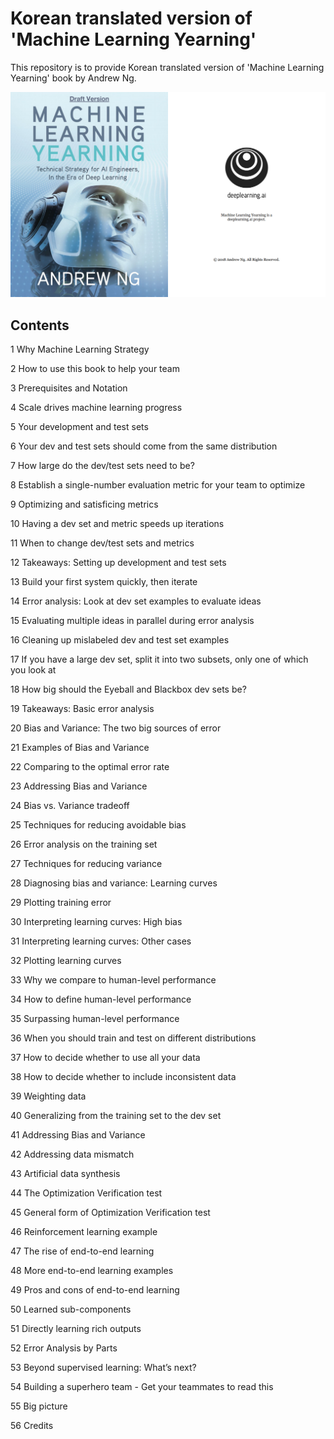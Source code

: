 # Korean translated version of 'Machine Learning Yearning'

This repository is to provide Korean translated version of 'Machine Learning Yearning' book by Andrew Ng.

<img src="./img/covers.png">

## Contents

1 Why Machine Learning Strategy

2 How to use this book to help your team

3 Prerequisites and Notation

4 Scale drives machine learning progress

5 Your development and test sets

6 Your dev and test sets should come from the same distribution

7 How large do the dev/test sets need to be?

8 Establish a single-number evaluation metric for your team to optimize

9 Optimizing and satisficing metrics

10 Having a dev set and metric speeds up iterations

11 When to change dev/test sets and metrics

12 Takeaways: Setting up development and test sets

13 Build your first system quickly, then iterate

14 Error analysis: Look at dev set examples to evaluate ideas

15 Evaluating multiple ideas in parallel during error analysis

16 Cleaning up mislabeled dev and test set examples

17 If you have a large dev set, split it into two subsets, only one of which you look at

18 How big should the Eyeball and Blackbox dev sets be?

19 Takeaways: Basic error analysis

20 Bias and Variance: The two big sources of error

21 Examples of Bias and Variance

22 Comparing to the optimal error rate

23 Addressing Bias and Variance

24 Bias vs. Variance tradeoff

25 Techniques for reducing avoidable bias

26 Error analysis on the training set

27 Techniques for reducing variance

28 Diagnosing bias and variance: Learning curves

29 Plotting training error

30 Interpreting learning curves: High bias

31 Interpreting learning curves: Other cases

32 Plotting learning curves

33 Why we compare to human-level performance

34 How to define human-level performance

35 Surpassing human-level performance

36 When you should train and test on different distributions

37 How to decide whether to use all your data

38 How to decide whether to include inconsistent data

39 Weighting data

40 Generalizing from the training set to the dev set

41 Addressing Bias and Variance

42 Addressing data mismatch

43 Artificial data synthesis

44 The Optimization Verification test

45 General form of Optimization Verification test

46 Reinforcement learning example

47 The rise of end-to-end learning

48 More end-to-end learning examples

49 Pros and cons of end-to-end learning

50 Learned sub-components

51 Directly learning rich outputs

52 Error Analysis by Parts

53 Beyond supervised learning: What’s next?

54 Building a superhero team - Get your teammates to read this

55 Big picture

56 Credits